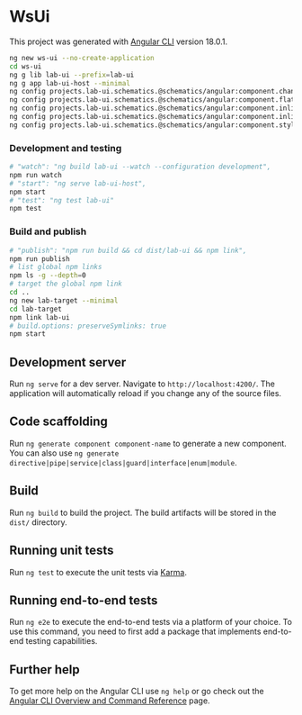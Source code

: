 # WsUi

This project was generated with [Angular CLI](https://github.com/angular/angular-cli) version 18.0.1.

```bash
ng new ws-ui --no-create-application
cd ws-ui
ng g lib lab-ui --prefix=lab-ui
ng g app lab-ui-host --minimal
ng config projects.lab-ui.schematics.@schematics/angular:component.changeDetection \"OnPush\"
ng config projects.lab-ui.schematics.@schematics/angular:component.flat true
ng config projects.lab-ui.schematics.@schematics/angular:component.inlineTemplate true
ng config projects.lab-ui.schematics.@schematics/angular:component.inlineStyle true
ng config projects.lab-ui.schematics.@schematics/angular:component.style \"none\"
```

### Development and testing

```bash
# "watch": "ng build lab-ui --watch --configuration development",
npm run watch
# "start": "ng serve lab-ui-host",
npm start
# "test": "ng test lab-ui"
npm test
```

### Build and publish

```bash
# "publish": "npm run build && cd dist/lab-ui && npm link",
npm run publish
# list global npm links
npm ls -g --depth=0
# target the global npm link
cd ..
ng new lab-target --minimal
cd lab-target
npm link lab-ui
# build.options: preserveSymlinks: true
npm start
```

## Development server

Run `ng serve` for a dev server. Navigate to `http://localhost:4200/`. The application will automatically reload if you change any of the source files.

## Code scaffolding

Run `ng generate component component-name` to generate a new component. You can also use `ng generate directive|pipe|service|class|guard|interface|enum|module`.

## Build

Run `ng build` to build the project. The build artifacts will be stored in the `dist/` directory.

## Running unit tests

Run `ng test` to execute the unit tests via [Karma](https://karma-runner.github.io).

## Running end-to-end tests

Run `ng e2e` to execute the end-to-end tests via a platform of your choice. To use this command, you need to first add a package that implements end-to-end testing capabilities.

## Further help

To get more help on the Angular CLI use `ng help` or go check out the [Angular CLI Overview and Command Reference](https://angular.dev/tools/cli) page.
